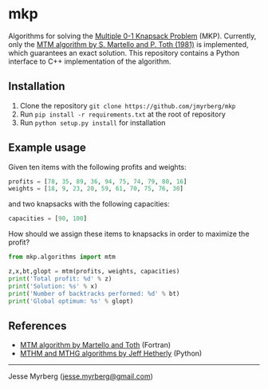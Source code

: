 # mkp

Algorithms for solving the [Multiple 0-1 Knapsack Problem](http://www.or.deis.unibo.it/kp/Chapter6.pdf) (MKP).
Currently, only the [MTM algorithm by S. Martello and P. Toth (1981)](https://www.sciencedirect.com/science/article/pii/0166218X81900056) is implemented, 
which guarantees an exact solution. This repository contains a Python interface to C++ implementation of the algorithm.

## Installation

1. Clone the repository ```git clone https://github.com/jmyrberg/mkp```
2. Run ```pip install -r requirements.txt``` at the root of repository
3. Run ```python setup.py install``` for installation

## Example usage
Given ten items with the following profits and weights:
```python
profits = [78, 35, 89, 36, 94, 75, 74, 79, 80, 16]
weights = [18, 9, 23, 20, 59, 61, 70, 75, 76, 30]
```

and two knapsacks with the following capacities:
```python
capacities = [90, 100]
```

How should we assign these items to knapsacks in order to maximize the profit?
```python
from mkp.algorithms import mtm

z,x,bt,glopt = mtm(profits, weights, capacities)
print('Total profit: %d' % z)
print('Solution: %s' % x)
print('Number of backtracks performed: %d' % bt)
print('Global optimum: %s' % glopt)
```

## References
* [MTM algorithm by Martello and Toth](http://people.sc.fsu.edu/~jburkardt/f77_src/knapsack/knapsack.f) (Fortran)
* [MTHM and MTHG algorithms by Jeff Hetherly](https://github.com/jhetherly/python_knapsack) (Python)

---
Jesse Myrberg (jesse.myrberg@gmail.com)